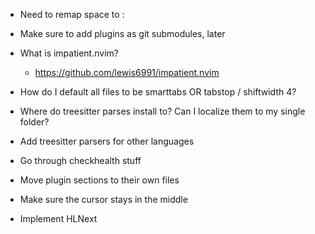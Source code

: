 - Need to remap space to :
- Make sure to add plugins as git submodules, later
- What is impatient.nvim?
    - https://github.com/lewis6991/impatient.nvim
- How do I default all files to be smarttabs OR tabstop / shiftwidth 4?
- Where do treesitter parses install to? Can I localize them to my single folder?
- Add treesitter parsers for other languages
- Go through checkhealth stuff
- Move plugin sections to their own files

- Make sure the cursor stays in the middle
- Implement HLNext
